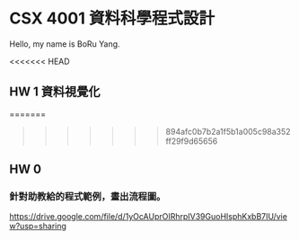 # CSX 4001 資料科學程式設計

Hello, my name is BoRu Yang.

<<<<<<< HEAD
## HW 1 資料視覺化

=======
>>>>>>> 894afc0b7b2a1f5b1a005c98a352ff29f9d65656
## HW 0
### 針對助教給的程式範例，畫出流程圖。

https://drive.google.com/file/d/1yOcAUprOIRhrpIV39GuoHIsphKxbB7IU/view?usp=sharing
